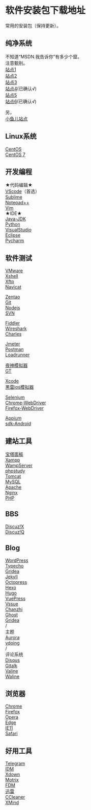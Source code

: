 # 软件安装包下载地址

常用的安装包（保持更新）。  

## 纯净系统 
不知道“MSDN.我告诉你”有多少个窟。  
注意甄别。  
[站点1](https://www.xitongku.com/)  
[站点2](http://www.msdn1.cn/)  
[站点3](https://www.msdn3.com/)  
[站点4](https://msdn.itellyou.cn/)(已确认√)  
[站点5](https://www.wogaosuni.com/)  
[站点6](https://next.itellyou.cn/)(已确认√)  

另，  
[小鱼儿站点](https://www.yrxitong.com/)  

## Linux系统 
[CentOS](https://www.centos.org/)  
[CentOS 7](http://mirrors.aliyun.com/centos/7.8.2003/isos/x86_64/CentOS-7-x86_64-DVD-2003.iso)  

## 开发编程 
★代码编辑★  
[VScode](https://code.visualstudio.com/)（首选）  
[Sublime](https://www.sublimetext.com/)  
[Notepad++](https://notepad-plus-plus.org/)  
[Vim](https://www.vim.org/)  
★IDE★  
[Java-JDK](https://www.oracle.com/java/technologies/javase-downloads.html)  
[Python](https://www.python.org/downloads/)  
[VisualStudio](https://visualstudio.microsoft.com/)  
[Eclipse](https://www.eclipse.org/downloads/packages/)  
[Pycharm](https://www.jetbrains.com/pycharm/)  

## 软件测试 
[VMware](https://www.vmware.com/cn.html)  
[Xshell](https://www.netsarang.com/zh/xshell/)  
[Xftp](https://www.netsarang.com/zh/xftp/)  
[Navicat](https://www.navicat.com.cn/)  

[Zentao](https://www.zentao.net/)  
[Git](https://git-scm.com/)  
[Nodejs](https://nodejs.org/en/)  
[SVN](https://tortoisesvn.net/)  

[Fiddler](https://www.telerik.com/fiddler)  
[Wireshark](https://www.wireshark.org/)  
[Charles](https://www.charlesproxy.com/)  

[Jmeter](https://jmeter.apache.org/)  
[Postman](https://www.postman.com/)  
[Loadrunner](https://www.microfocus.com/zh-cn/products/loadrunner-professional/overview)  

[夜神模拟器](https://www.yeshen.com/)  
[GT](https://gt.qq.com/)  

[Xcode](https://developer.apple.com/xcode/)  
[黑雷ios模拟器](https://www.heilei.com/)  

[Selenium](https://www.selenium.dev/)  
[Chrome-WebDriver](https://chromedriver.chromium.org/)  
[Firefox-WebDriver](https://developer.mozilla.org/en-US/docs/Web/WebDriver)  

[Appium](http://appium.io/)  
[sdk-Android](https://developer.android.com/studio)  

## 建站工具 
[宝塔面板](https://www.bt.cn/)  
[Xampp](https://www.apachefriends.org/)  
[WampServer](https://www.wampserver.com/)  
[phpstudy](https://www.xp.cn/)  
[Tomcat](https://tomcat.apache.org/)  
[MySQL](https://www.mysql.com/)  
[Apache](https://www.apache.org/)  
[Nginx](http://nginx.org/)  
[PHP](https://www.php.net/)  

## BBS 
[Discuz!X](https://www.discuz.net/)  
[Discuz!Q](https://discuz.chat/)  

## Blog 
[WordPress](https://wordpress.com/)  
[Typecho](http://typecho.org/)  
[Gridea](https://gridea.dev/)  
[Jekyll](https://jekyllrb.com/)  
[Octopress](http://octopress.org/)  
[Hexo](https://hexo.io/)  
[Hugo](https://gohugo.io/)  
[VuePress](https://vuepress.vuejs.org/)  
[Vssue](https://vssue.js.org/)  
[Chanzhi](https://www.zsite.com/)  
[Ghost](https://ghost.org/)  
[Gridea](https://gridea.dev/)  
/  
主题  
[Aurora](https://github.com/chanshiyucx/aurora)  
[vdoing](https://github.com/xugaoyi/vuepress-theme-vdoing)  
/  
评论系统  
[Disqus](https://disqus.com/)  
[Gitalk](https://gitalk.github.io/)  
[Valine](https://valine.js.org/)  
[Waline](https://waline.js.org/)  

## 浏览器 
[Chrome](https://www.google.com/chrome/)  
[Firefox](https://www.mozilla.org/en-US/)  
[Opera](https://www.opera.com/)  
[Edge](https://www.microsoft.com/en-us/edge)  
[IE11](https://www.microsoft.com/en-us/download/details.aspx?id=41628)  
[Safari](https://www.apple.com/safari/)  

## 好用工具 
[Telegram](https://telegram.org/)  
[IDM](https://www.internetdownloadmanager.com/)  
[Xdown](https://xdown.org/)  
[Motrix](https://motrix.app/)  
[FDM](https://www.freedownloadmanager.org/)  
[迅雷](https://www.xunlei.com/)  
[CCleaner](https://www.ccleaner.com/)  
[XMind](https://www.xmind.cn/)  